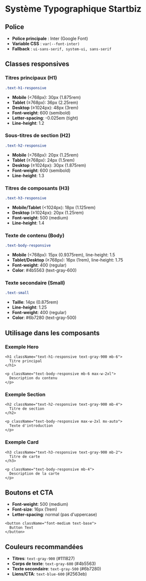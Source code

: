 # Système Typographique Startbiz

## Police
- **Police principale** : Inter (Google Font)
- **Variable CSS** : `var(--font-inter)`
- **Fallback** : `ui-sans-serif, system-ui, sans-serif`

## Classes responsives

### Titres principaux (H1)
```css
.text-h1-responsive
```
- **Mobile** (<768px): 30px (1.875rem)
- **Tablet** (≥768px): 36px (2.25rem)  
- **Desktop** (≥1024px): 48px (3rem)
- **Font-weight**: 600 (semibold)
- **Letter-spacing**: -0.025em (tight)
- **Line-height**: 1.2

### Sous-titres de section (H2)
```css
.text-h2-responsive
```
- **Mobile** (<768px): 20px (1.25rem)
- **Tablet** (≥768px): 24px (1.5rem)
- **Desktop** (≥1024px): 30px (1.875rem)
- **Font-weight**: 600 (semibold)
- **Line-height**: 1.3

### Titres de composants (H3)
```css
.text-h3-responsive
```
- **Mobile/Tablet** (<1024px): 18px (1.125rem)
- **Desktop** (≥1024px): 20px (1.25rem)
- **Font-weight**: 500 (medium)
- **Line-height**: 1.4

### Texte de contenu (Body)
```css
.text-body-responsive
```
- **Mobile** (<768px): 15px (0.9375rem), line-height: 1.5
- **Tablet/Desktop** (≥768px): 16px (1rem), line-height: 1.75
- **Font-weight**: 400 (regular)
- **Color**: #4b5563 (text-gray-600)

### Texte secondaire (Small)
```css
.text-small
```
- **Taille**: 14px (0.875rem)
- **Line-height**: 1.25
- **Font-weight**: 400 (regular)
- **Color**: #6b7280 (text-gray-500)

## Utilisage dans les composants

### Exemple Hero
```tsx
<h1 className="text-h1-responsive text-gray-900 mb-6">
  Titre principal
</h1>

<p className="text-body-responsive mb-6 max-w-2xl">
  Description du contenu
</p>
```

### Exemple Section
```tsx
<h2 className="text-h2-responsive text-gray-900 mb-4">
  Titre de section
</h2>

<p className="text-body-responsive max-w-2xl mx-auto">
  Texte d'introduction
</p>
```

### Exemple Card
```tsx
<h3 className="text-h3-responsive text-gray-900 mb-2">
  Titre de carte
</h3>

<p className="text-body-responsive mb-4">
  Description de la carte
</p>
```

## Boutons et CTA
- **Font-weight**: 500 (medium)
- **Font-size**: 16px (1rem)
- **Letter-spacing**: normal (pas d'uppercase)

```tsx
<button className="font-medium text-base">
  Button Text
</button>
```

## Couleurs recommandées
- **Titres**: `text-gray-900` (#111827)
- **Corps de texte**: `text-gray-600` (#4b5563)
- **Texte secondaire**: `text-gray-500` (#6b7280)
- **Liens/CTA**: `text-blue-600` (#2563eb)



